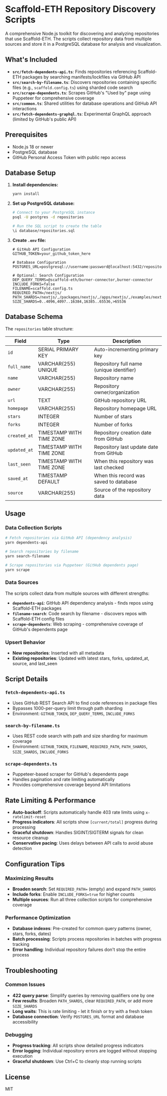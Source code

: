 # Scaffold-ETH Repository Discovery Scripts

A comprehensive Node.js toolkit for discovering and analyzing repositories that use Scaffold-ETH. The scripts collect repository data from multiple sources and store it in a PostgreSQL database for analysis and visualization.

## What's Included

- **`src/fetch-dependents-api.ts`**: Finds repositories referencing Scaffold-ETH packages by searching manifests/lockfiles via GitHub API
- **`src/search-by-filename.ts`**: Discovers repositories containing specific files (e.g., `scaffold.config.ts`) using sharded code search
- **`src/scrape-dependents.ts`**: Scrapes GitHub's "Used by" page using Puppeteer for comprehensive coverage
- **`src/common.ts`**: Shared utilities for database operations and GitHub API interactions
- **`src/fetch-dependents-graphql.ts`**: Experimental GraphQL approach (limited by GitHub's public API)

## Prerequisites

- Node.js 18 or newer
- PostgreSQL database
- GitHub Personal Access Token with public repo access

## Database Setup

1. **Install dependencies:**
   ```bash
   yarn install
   ```

2. **Set up PostgreSQL database:**
   ```bash
   # Connect to your PostgreSQL instance
   psql -U postgres -d repositories

   # Run the SQL script to create the table
   \i database/repositories.sql
   ```

3. **Create `.env` file:**
   ```env
   # GitHub API Configuration
   GITHUB_TOKEN=your_github_token_here

   # Database Configuration
   POSTGRES_URL=postgresql://username:password@localhost:5432/repositories

   # Optional: Search Configuration
   DEP_QUERY_TERMS=@scaffold-eth/burner-connector,burner-connector
   INCLUDE_FORKS=false
   FILENAME=scaffold.config.ts
   REQUIRED_PATH=/nextjs/
   PATH_SHARDS=/nextjs/,/packages/nextjs/,/apps/nextjs/,/examples/nextjs/,/libs/nextjs/,/modules/nextjs/,/services/nextjs/
   SIZE_SHARDS=0..4096,4097..16384,16385..65536,>65536
   ```

## Database Schema

The `repositories` table structure:

| Field | Type | Description |
|-------|------|-------------|
| `id` | SERIAL PRIMARY KEY | Auto-incrementing primary key |
| `full_name` | VARCHAR(255) UNIQUE | Repository full name (unique identifier) |
| `name` | VARCHAR(255) | Repository name |
| `owner` | VARCHAR(255) | Repository owner/organization |
| `url` | TEXT | GitHub repository URL |
| `homepage` | VARCHAR(255) | Repository homepage URL |
| `stars` | INTEGER | Number of stars |
| `forks` | INTEGER | Number of forks |
| `created_at` | TIMESTAMP WITH TIME ZONE | Repository creation date from GitHub |
| `updated_at` | TIMESTAMP WITH TIME ZONE | Repository last update date from GitHub |
| `last_seen` | TIMESTAMP WITH TIME ZONE | When this repository was last checked |
| `saved_at` | TIMESTAMP DEFAULT | When this record was saved to database |
| `source` | VARCHAR(255) | Source of the repository data |

## Usage

### Data Collection Scripts

```bash
# Fetch repositories via GitHub API (dependency analysis)
yarn dependents-api

# Search repositories by filename
yarn search-filename

# Scrape repositories via Puppeteer (GitHub dependents page)
yarn scrape
```

### Data Sources

The scripts collect data from multiple sources with different strengths:

- **`dependents-api`**: GitHub API dependency analysis - finds repos using Scaffold-ETH packages
- **`filename-search`**: Code search by filename - discovers repos with Scaffold-ETH config files
- **`scrape-dependents`**: Web scraping - comprehensive coverage of GitHub's dependents page

### Upsert Behavior

- **New repositories**: Inserted with all metadata
- **Existing repositories**: Updated with latest stars, forks, updated_at, source, and last_seen

## Script Details

### `fetch-dependents-api.ts`
- Uses GitHub REST Search API to find code references in package files
- Bypasses 1000-per-query limit through path sharding
- Environment: `GITHUB_TOKEN`, `DEP_QUERY_TERMS`, `INCLUDE_FORKS`

### `search-by-filename.ts`
- Uses REST code search with path and size sharding for maximum coverage
- Environment: `GITHUB_TOKEN`, `FILENAME`, `REQUIRED_PATH`, `PATH_SHARDS`, `SIZE_SHARDS`, `INCLUDE_FORKS`

### `scrape-dependents.ts`
- Puppeteer-based scraper for GitHub's dependents page
- Handles pagination and rate limiting automatically
- Provides comprehensive coverage beyond API limitations

## Rate Limiting & Performance

- **Auto-backoff**: Scripts automatically handle 403 rate limits using `x-ratelimit-reset`
- **Progress indicators**: All scripts show `[current/total]` progress during processing
- **Graceful shutdown**: Handles SIGINT/SIGTERM signals for clean resource cleanup
- **Conservative pacing**: Uses delays between API calls to avoid abuse detection

## Configuration Tips

### Maximizing Results
- **Broaden search**: Set `REQUIRED_PATH=` (empty) and expand `PATH_SHARDS`
- **Include forks**: Enable `INCLUDE_FORKS=true` for higher counts
- **Multiple sources**: Run all three collection scripts for comprehensive coverage

### Performance Optimization
- **Database indexes**: Pre-created for common query patterns (owner, stars, forks, dates)
- **Batch processing**: Scripts process repositories in batches with progress tracking
- **Error handling**: Individual repository failures don't stop the entire process

## Troubleshooting

### Common Issues
- **422 query parse**: Simplify queries by removing qualifiers one by one
- **Few results**: Broaden `PATH_SHARDS`, clear `REQUIRED_PATH`, or add more `SIZE_SHARDS`
- **Long waits**: This is rate limiting - let it finish or try with a fresh token
- **Database connection**: Verify `POSTGRES_URL` format and database accessibility

### Debugging
- **Progress tracking**: All scripts show detailed progress indicators
- **Error logging**: Individual repository errors are logged without stopping execution
- **Graceful shutdown**: Use Ctrl+C to cleanly stop running scripts

## License

MIT
